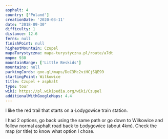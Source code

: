 ```yaml
---
asphalt: 4
country: ['Poland']
creationDate: '2020-03-11'
date: "2018-09-30"
difficulty: 1
distance: 12.6
ferns: null
finishPoint: null
highestMountain: Czupel
mapaTurystyczna: mapa-turystyczna.pl/route/a7dt
mnpm: 930
mountainRange: ['Little Beskids']
mountains: null
parkingCords: goo.gl/maps/DeC3Mc2viHCjSQE99
startingPoint: Wilkowice
title: Czupel + asphalt
type: tour
wiki: https://pl.wikipedia.org/wiki/Czupel
additionalWithGoogleMaps: 4.4
---
```


I like the red trail that starts on a Łodygowice train station.

I had 2 options, go back using the same path or go down to Wilkowice and follow normal asphalt road back to Łodygowice (about 4km). Check the map (or title) to know what option I chose.
